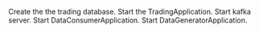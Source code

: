
Create the the trading database.
 Start the TradingApplication.
 Start kafka server.
 Start DataConsumerApplication.
 Start DataGeneratorApplication.


